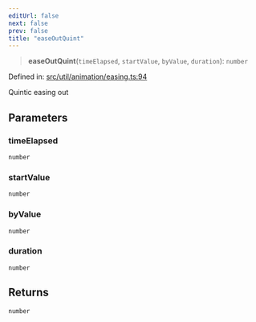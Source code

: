 ```yaml
---
editUrl: false
next: false
prev: false
title: "easeOutQuint"
---
```


> **easeOutQuint**(`timeElapsed`, `startValue`, `byValue`, `duration`): `number`

Defined in: [src/util/animation/easing.ts:94](https://github.com/fabricjs/fabric.js/blob/8748628df7e9de00ba77413bfc3ad9e9fe9d4f30/src/util/animation/easing.ts#L94)

Quintic easing out

## Parameters

### timeElapsed

`number`

### startValue

`number`

### byValue

`number`

### duration

`number`

## Returns

`number`
